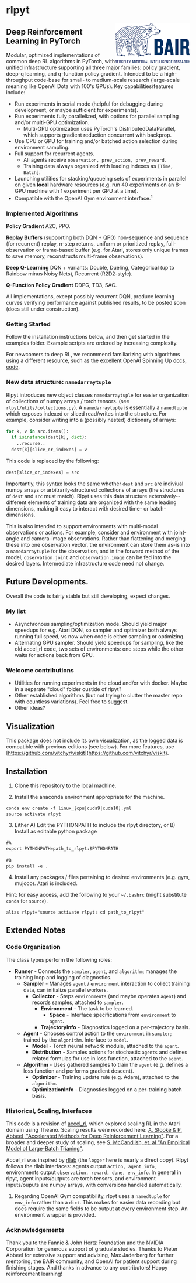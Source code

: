 # rlpyt

<img align="right" width="205" height="109" src="/images/bair_logo.png">

## Deep Reinforcement Learning in PyTorch

Modular, optimized implementations of common deep RL algorithms in PyTorch, with unified infrastructure supporting all three major families: policy gradient, deep-q learning, and q-function policy gradient.  Intended to be a high-throughput code-base for small- to medium-scale research (large-scale meaning like OpenAI Dota with 100's GPUs).  Key capabilities/features include:

* Run experiments in serial mode (helpful for debugging during development, or maybe sufficient for experiments).
* Run experiments fully parallelized, with options for parallel sampling and/or multi-GPU optimization.
  * Multi-GPU optimization uses PyTorch's DistributedDataParallel, which supports gradient reduction concurrent with backprop.
* Use CPU or GPU for training and/or batched action selection during environment sampling.
* Full support for recurrent agents.
  * All agents receive `observation, prev_action, prev_reward`.  
  * Training data always organized with leading indexes as `[Time, Batch]`.
* Launching utilities for stacking/queueing sets of experiments in parallel on given **local** hardware resources (e.g. run 40 experiments on an 8-GPU machine with 1 experiment per GPU at a time).
* Compatible with the OpenAI Gym environment interface.<sup>1</sup>

### Implemented Algorithms
**Policy Gradient** A2C, PPO.

**Replay Buffers** (supporting both DQN + QPG) non-sequence and sequence (for recurrent) replay, n-step returns, uniform or prioritized replay, full-observation or frame-based buffer (e.g. for Atari, stores only unique frames to save memory, reconstructs multi-frame observations).

**Deep Q-Learning** DQN + variants: Double, Dueling, Categorical (up to Rainbow minus Noisy Nets), Recurrent (R2D2-style).

**Q-Function Policy Gradient** DDPG, TD3, SAC.

All implementations, except possibly recurrent DQN, produce learning curves verifying performance against published results, to be posted soon (docs still under construction).

### Getting Started
Follow the installation instructions below, and then get started in the examples folder.  Example scripts are ordered by increasing complexity.

For newcomers to deep RL, we recommend familiarizing with algorithms using a different resource, such as the excellent OpenAI Spinning Up [docs](https://spinningup.openai.com/en/latest/), [code](https://github.com/openai/spinningup).

### New data structure: `namedarraytuple`
Rlpyt introduces new object classes `namedarraytuple` for easier organization of collections of numpy arrays / torch tensors. (see `rlpyt/utils/collections.py`).  A `namedarraytuple` is essentially a `namedtuple` which exposes indexed or sliced read/writes into the structure.  For example, consider writing into a (possibly nested) dictionary of arrays:
```python
for k, v in src.items():
  if isinstance(dest[k], dict):
    ..recurse..
  dest[k][slice_or_indexes] = v
 ```
 This code is replaced by the following:
 ```python
 dest[slice_or_indexes] = src
 ```
 Importantly, this syntax looks the same whether `dest` and `src` are indiviual numpy arrays or arbitrarily-structured collections of arrays (the structures of `dest` and `src` must match).  Rlpyt uses this data structure extensively--different elements of training data are organized with the same leading dimensions, making it easy to interact with desired time- or batch-dimensions.
 
This is also intended to support environments with multi-modal observations or actions.  For example, consider and environment with joint-angle and camera-image observations.  Rather than flattening and merging these into one observation vector, the environment can store them as-is into a `namedarraytuple` for the observation, and in the forward method of the model, `observation.joint` and `observation.image` can be fed into the desired layers.  Intermediate infrastructure code need not change. 

## Future Developments.

Overall the code is fairly stable but still developing, expect changes.

### My list
* Asynchronous sampling/optimization mode.  Should yield major speedups for e.g. Atari DQN, so sampler and optimizer both always running full speed, vs now when code is either sampling or optimizing.
* Alternating GPU sampler.  Should yield speedups for sampling, like the old accel_rl code, two sets of environments: one steps while the other waits for actions back from GPU.

### Welcome contributions
* Utilities for running experiments in the cloud and/or with docker.  Maybe in a separate "cloud" folder oustide of rlpyt?
* Other established algorithms (but not trying to clutter the master repo with countless variations).  Feel free to suggest.
* Other ideas?

## Visualization

This package does not include its own visualization, as the logged data is compatible with previous editions (see below). For more features, use [https://github.com/vitchyr/viskit](https://github.com/vitchyr/viskit).


## Installation

1.  Clone this repository to the local machine.

2. Install the anaconda environment appropriate for the machine.
```
conda env create -f linux_[cpu|cuda9|cuda10].yml
source activate rlpyt
```

3. Either A) Edit the PYTHONPATH to include the rlpyt directory, or
          B) Install as editable python package
```
#A
export PYTHONPATH=path_to_rlpyt:$PYTHONPATH

#B
pip install -e .
```

4. Install any packages / files pertaining to desired environments (e.g. gym, mujoco).  Atari is included.

Hint: for easy access, add the following to your `~/.bashrc` (might substitute `conda` for `source`).
```
alias rlpyt="source activate rlpyt; cd path_to_rlpyt"
```

## Extended Notes

### Code Organization

The class types perform the following roles:

* **Runner** - Connects the `sampler`, `agent`, and `algorithm`; manages the training loop and logging of diagnostics.
  * **Sampler** - Manages `agent` / `environment` interaction to collect training data, can initialize parallel workers.
    * **Collector** - Steps `environments` (and maybe operates `agent`) and records samples, attached to `sampler`.
      * **Environment** - The task to be learned.
        * **Space** - Interface specifications from `environment` to `agent`.
      * **TrajectoryInfo** - Diagnostics logged on a per-trajectory basis.
  * **Agent** - Chooses control action to the `environment` in `sampler`; trained by the `algorithm`.  Interface to `model`.
    * **Model** - Torch neural network module, attached to the `agent`.
    * **Distribution** - Samples actions for stochastic `agents` and defines related formulas for use in loss function, attached to the `agent`.
  * **Algorithm** - Uses gathered samples to train the `agent` (e.g. defines a loss function and performs gradient descent).
    * **Optimizer** - Training update rule (e.g. Adam), attached to the `algorithm`.
    * **OptimizationInfo** - Diagnostics logged on a per-training batch basis.
    
### Historical, Scaling, Interfaces

This code is a revision of [accel_rl](https://github.com/astooke/accel_rl), which explored scaling RL in the Atari domain using Theano.  Scaling results were recorded here: [A. Stooke & P. Abbeel, "Accelerated Methods for Deep Reinforcement Learning"](https://arxiv.org/abs/1803.02811).  For a broader and deeper study of scaling, see [S. McCandlish, et. al "An Empirical Model of Large-Batch Trianing"](https://arxiv.org/abs/1812.06162).

Accel_rl was inspired by [rllab](https://github.com/rll/rllab) (the `logger` here is nearly a direct copy).  Rlpyt follows the rllab interfaces: agents output `action, agent_info`, environments output `observation, reward, done, env_info`.  In general in rlpyt, agent inputs/outputs are torch tensors, and environment inputs/ouputs are numpy arrays, with conversions handled automatically.

1.  Regarding OpenAI Gym compatibility, rlpyt uses a `namedtuple` for `env_info` rather than a `dict`.  This makes for easier data recording but does require the same fields to be output at every environment step.  An environment wrapper is provided.

### Acknowledgements
Thank you to the Fannie & John Hertz Foundation and the NVIDIA Corporation for generous support of graduate studies.  Thanks to Pieter Abbeel for extensive support and advising, Max Jaderberg for further mentoring, the BAIR community, and OpenAI for patient support during finishing stages.  And thanks in advance to any contributors!  Happy reinforcement learning!
